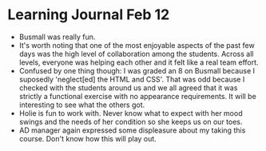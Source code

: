 <h1>Learning Journal Feb 12</h1>
<ul>
<li>Busmall was really fun.</li>
<li>It's worth noting that one of the most enjoyable aspects of the past few days was the high level of collaboration among the students.  Across all levels, everyone was helping each other and it felt like a real team effort.</li>
<li>Confused by one thing though:  I was graded an 8 on Busmall because I suposedly 'neglect[ed] the HTML and CSS'.  That was odd because I checked with the students around us and we all agreed that it was strictly a functional exercise with no appearance requirements.  It will be interesting to see what the others got.</li>
<li>Holie is fun to work with.  Never know what to expect with her mood swings and the needs of her condition so she keeps us on our toes.</li>
<li>AD manager again expressed some displeasure about my taking this course.  Don't know how this will play out.</li>
</ul>
